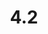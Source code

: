 ---
layout: default
title: 4.2
lang: en
headline: |-
  Promote youth engagement and outreach with communities and schools
why: |-
  Indigenous Affairs has collaborated with ACTUA to create a STEM mentorship program at Gloucester High School and with the Verna J. Kirkness Foundation to promote STEM fields to female Indigenous high school students. The Faculty of Education partnered with Màmawi Together to host the Youth for Reconciliation Day, which brought 250 high school students from four school boards to uOttawa, where they could learn about projects of reconciliation directly from Indigenous speakers and mentors.

  In addition to these existing collaborations, we can build pathways to host Indigenous youth on campus during the summer by having them participate in a variety of programs such as sports camp, literacy camp, debate/rhetoric club, math camp, etc.

  Camps such as this already exist at the University. They are offered annually in May across campus, through the <a href="https://engineering.uottawa.ca/outreach-programs/summer-programs-camps" >Faculty of Engineering, Faculty of Arts/Engineering and the Enrichment Mini-Course Program</a>. All of these could be adapted to Indigenous-specific programming. We can also partner with Let’s Talk Science on campus regarding STEM- related programming for Indigenous youth.
when: |-
  Medium term
how: |-
  Seek additional mentorship and outreach opportunities with other appropriate bodies such as Indspire; seek opportunities through the Michaëlle Jean Centre and in partnership with faculty outreach activities.
cost: |-
  Minimal incremental cost
who: |-
  Vice-Provost, Academic Affairs \| AVP, Student Life \| Director, Michaëlle Jean Centre \| Deans and Vice-Deans
---